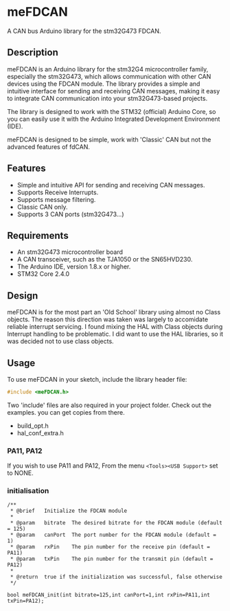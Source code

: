 # meFDCAN

A CAN bus Arduino library for the stm32G473 FDCAN.  

## Description

meFDCAN is an Arduino library for the stm32G4 microcontroller family, especially the stm32G473, which allows communication with other CAN devices using the FDCAN module. The library provides a simple and intuitive interface for sending and receiving CAN messages, making it easy to integrate CAN communication into your stm32G473-based projects.  

The library is designed to work with the STM32 (official) Arduino Core, so you can easily use it with the Arduino Integrated Development Environment (IDE).

meFDCAN is designed to be simple, work with 'Classic' CAN but not the advanced features of fdCAN.  

## Features

- Simple and intuitive API for sending and receiving CAN messages.
- Supports Receive Interrupts.
- Supports message filtering.
- Classic CAN only.
- Supports 3 CAN ports (stm32G473...)

## Requirements

- An stm32G473 microcontroller board
- A CAN transceiver, such as the TJA1050 or the SN65HVD230.
- The Arduino IDE, version 1.8.x or higher.
- STM32 Core 2.4.0

## Design 

meFDCAN is for the most part an 'Old School' library using almost no Class objects.  The reason this direction was taken was largely to accomidate reliable interrupt servicing.  I found mixing the HAL with Class objects during Interrupt handling to be problematic.  I did want to use the HAL libraries, so it was decided not to use class objects.

## Usage

To use meFDCAN in your sketch, include the library header file:

```c++
#include <meFDCAN.h>
```

Two 'include' files are also required in your project folder.  Check out the examples. you can get copies from there.

- build_opt.h
- hal_conf_extra.h

### PA11, PA12

If you wish to use PA11 and PA12, From the menu ```<Tools><USB Support>``` set to NONE.

### initialisation


```
/**
 * @brief   Initialize the FDCAN module
 *
 * @param   bitrate  The desired bitrate for the FDCAN module (default = 125)
 * @param   canPort  The port number for the FDCAN module (default = 1)
 * @param   rxPin    The pin number for the receive pin (default = PA11)
 * @param   txPin    The pin number for the transmit pin (default = PA12)
 *
 * @return  true if the initialization was successful, false otherwise
 */

bool meFDCAN_init(int bitrate=125,int canPort=1,int rxPin=PA11,int txPin=PA12);
```

